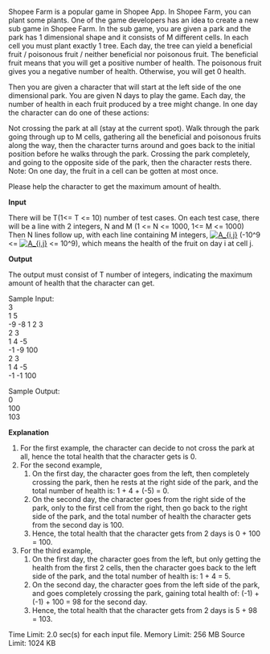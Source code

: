 Shopee Farm is a popular game in Shopee App. In Shopee Farm, you can plant some plants. One of the game developers has an idea to create a new sub game in Shopee Farm. In the sub game, you are given a park and the park has 1 dimensional shape and it consists of M different cells. In each cell you must plant exactly 1 tree. Each day, the tree can yield a beneficial fruit / poisonous fruit / neither beneficial nor poisonous fruit. The beneficial fruit means that you will get a positive number of health. The poisonous fruit gives you a negative number of health. Otherwise, you will get 0 health.

Then you are given a character that will start at the left side of the one dimensional park. You are given N days to play the game. Each day, the number of health in each fruit produced by a tree might change. In one day the character can do one of these actions:

Not crossing the park at all (stay at the current spot).
Walk through the park going through up to M cells, gathering all the beneficial and poisonous fruits along the way, then the character turns around and goes back to the initial position before he walks through the park.
Crossing the park completely, and going to the opposite side of the park, then the character rests there.
Note: On one day, the fruit in a cell can be gotten at most once.

Please help the character to get the maximum amount of health.

 

**Input**

There will be T(1<= T <= 10) number of test cases. On each test case, there will be a line with 2 integers, N and M (1 <= N <= 1000, 1<= M <= 1000)  Then N lines follow up, with each line containing M integers, <a href="https://www.codecogs.com/eqnedit.php?latex=A_{i,j}" target="_blank"><img src="https://latex.codecogs.com/gif.latex?A_{i,j}" title="A_{i,j}" /></a> (-10^9 <= <a href="https://www.codecogs.com/eqnedit.php?latex=A_{i,j}" target="_blank"><img src="https://latex.codecogs.com/gif.latex?A_{i,j}" title="A_{i,j}" /></a> <= 10^9), which means the health of the fruit on day i at cell j.

 

**Output**

The output must consist of T number of integers, indicating the maximum amount of health that the character can get.

Sample Input:\
3\
1 5\
-9 -8 1 2 3\
2 3\
1 4 -5\
-1 -9 100\
2 3\
1 4 -5\
-1 -1 100

Sample Output:\
0\
100\
103

**Explanation**
1.  For the first example, the character can decide to not cross the park at all, hence the total health that the character gets is 0.
2.  For the second example, 
    1.  On the first day, the character goes from the left, then completely crossing the park, then he rests at the right side of the park, and the total number of health is: 1 + 4 + (-5) = 0.
    2.  On the second day, the character goes from the right side of the park, only to the first cell from the right, then go back to the right side of the park, and the total number of health the character gets from the second day is 100.
    3.  Hence, the total health that the character gets from 2 days is 0 + 100 = 100.
3.  For the third example,
    1.  On the first day, the character goes from the left, but only getting the health from the first 2 cells, then the character goes back to the left side of the park, and the total number of health is: 1 + 4 = 5.
    2.  On the second day, the character goes from the left side of the park, and goes completely crossing the park, gaining total health of: (-1) + (-1) + 100 = 98 for the second day.
    3.  Hence, the total health that the character gets from 2 days is 5 + 98 = 103.



Time Limit:	2.0 sec(s) for each input file.
Memory Limit:	256 MB
Source Limit:	1024 KB